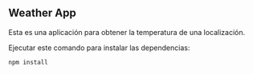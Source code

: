 ## Weather App

Esta es una aplicación para obtener la temperatura de una localización.

Ejecutar este comando para instalar las dependencias:

```
npm install
```